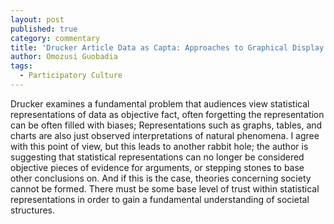 ```yaml
---
layout: post
published: true
category: commentary
title: 'Drucker Article Data as Capta: Approaches to Graphical Display Blog Posts'
author: Omozusi Guobadia
tags:
  - Participatory Culture
---
```

Drucker examines a fundamental problem that audiences view statistical representations of data as objective fact, often forgetting the representation can be often filled with biases; Representations such as graphs, tables, and charts are also just observed interpretations of natural phenomena. I agree with this point of view, but this leads to another rabbit hole; the author is suggesting that statistical representations can no longer be considered objective pieces of evidence for arguments, or stepping stones to base other conclusions on. And if this is the case, theories concerning society cannot be formed. There must be some base level of trust within statistical representations in order to gain a fundamental understanding of societal structures. 

